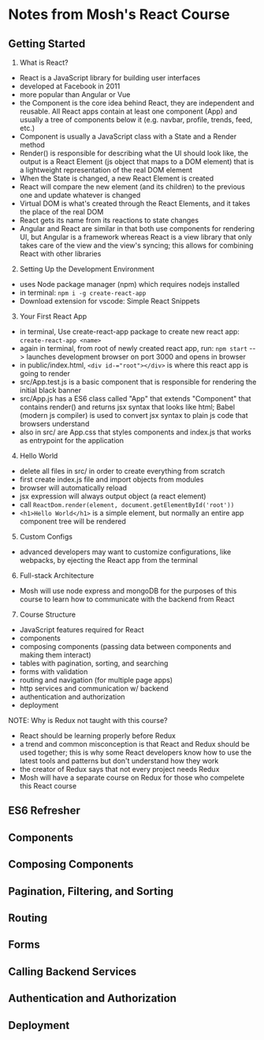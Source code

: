 # Notes from Mosh's React Course

## Getting Started

1. What is React?

- React is a JavaScript library for building user interfaces
- developed at Facebook in 2011
- more popular than Angular or Vue
- the Component is the core idea behind React, they are independent and reusable. All React apps contain at least one component (App) and usually a tree of components below it (e.g. navbar, profile, trends, feed, etc.)
- Component is usually a JavaScript class with a State and a Render method
- Render() is responsible for describing what the UI should look like, the output is a React Element (js object that maps to a DOM element) that is a lightweight representation of the real DOM element
- When the State is changed, a new React Element is created
- React will compare the new element (and its children) to the previous one and update whatever is changed
- Virtual DOM is what's created through the React Elements, and it takes the place of the real DOM
- React gets its name from its reactions to state changes
- Angular and React are similar in that both use components for rendering UI, but Angular is a framework whereas React is a view library that only takes care of the view and the view's syncing; this allows for combining React with other libraries

2. Setting Up the Development Environment

- uses Node package manager (npm) which requires nodejs installed
- in terminal: `npm i -g create-react-app`
- Download extension for vscode: Simple React Snippets

3. Your First React App

- in terminal, Use create-react-app package to create new react app: `create-react-app <name>`
- again in terminal, from root of newly created react app, run: `npm start` --> launches development browser on port 3000 and opens in browser
- in public/index.html, `<div id-="root"></div>` is where this react app is going to render
- src/App.test.js is a basic component that is responsible for rendering the initial black banner
- src/App.js has a ES6 class called "App" that extends "Component" that contains render() and returns jsx syntax that looks like html; Babel (modern js compiler) is used to convert jsx syntax to plain js code that browsers understand
- also in src/ are App.css that styles components and index.js that works as entrypoint for the application

4. Hello World

- delete all files in src/ in order to create everything from scratch
- first create index.js file and import objects from modules
- browser will automatically reload
- jsx expression will always output object (a react element)
- call `ReactDom.render(element, document.getElementById('root'))`
- `<h1>Hello World</h1>` is a simple element, but normally an entire app component tree will be rendered

5. Custom Configs

- advanced developers may want to customize configurations, like webpacks, by ejecting the React app from the terminal

6. Full-stack Architecture

- Mosh will use node express and mongoDB for the purposes of this course to learn how to communicate with the backend from React

7. Course Structure

- JavaScript features required for React
- components
- composing components (passing data between components and making them interact)
- tables with pagination, sorting, and searching
- forms with validation
- routing and navigation (for multiple page apps)
- http services and communication w/ backend
- authentication and authorization
- deployment

NOTE: Why is Redux not taught with this course?

- React should be learning properly before Redux
- a trend and common misconception is that React and Redux should be used together; this is why some React developers know how to use the latest tools and patterns but don't understand how they work
- the creator of Redux says that not every project needs Redux
- Mosh will have a separate course on Redux for those who compelete this React course

## ES6 Refresher

## Components

## Composing Components

## Pagination, Filtering, and Sorting

## Routing

## Forms

## Calling Backend Services

## Authentication and Authorization

## Deployment
